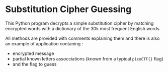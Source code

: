 # Substitution Cipher Guessing

This Python program decrypts a simple substitution cipher by matching encrypted words with a dictionary of the 30k most frequent English words.

All methods are provided with comments explaining them and there is also an example of application contaning : 
- encrypted message 
- partial known letters assocciations (known from a typical `picoCTF{}` flag)
- and the flag to guess
